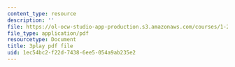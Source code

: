 ```yaml
---
content_type: resource
description: ''
file: https://ol-ocw-studio-app-production.s3.amazonaws.com/courses/1-258j-public-transportation-systems-spring-2017/1ec54bc2f22d74386ee5054a9ab235e2_YGpxOuDJdJw.pdf
file_type: application/pdf
resourcetype: Document
title: 3play pdf file
uid: 1ec54bc2-f22d-7438-6ee5-054a9ab235e2
---
```

